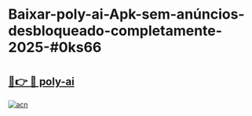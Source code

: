 # Baixar-poly-ai-Apk-sem-anúncios-desbloqueado-completamente-2025-#0ks66

# <h2><a href="https://ainizakaria.my?title=poly-ai&ref=24M">🔗👉 🔴 poly-ai</a></h2>

[![acn](https://github.com/user-attachments/assets/0f9c940e-d8b0-45ae-aac7-cd30a18b3e1c)](https://ainizakaria.my?title=poly-ai&ref=24M)

